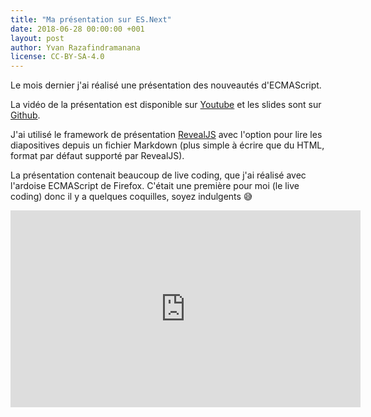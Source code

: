 ```yaml
---
title: "Ma présentation sur ES.Next"
date: 2018-06-28 00:00:00 +001
layout: post
author: Yvan Razafindramanana
license: CC-BY-SA-4.0
---
```


Le mois dernier j'ai réalisé une présentation des nouveautés d'ECMAScript.

<!--more-->

La vidéo de la présentation est disponible sur [Youtube](https://www.youtube.com/watch?v=9CYiyT2XD0o)
et les slides sont sur [Github](https://github.com/yvzn/bbl-ecmascript).

J'ai utilisé le framework de présentation [RevealJS](https://revealjs.com/)
avec l'option pour lire les diapositives depuis un fichier Markdown
(plus simple à écrire que du HTML, format par défaut supporté par RevealJS).

La présentation contenait beaucoup de live coding, que j'ai réalisé avec l'ardoise ECMAScript de Firefox.
C'était une première pour moi (le live coding) donc il y a quelques coquilles, soyez indulgents 😅

<iframe width="560" height="315" src="https://www.youtube.com/embed/9CYiyT2XD0o" frameborder="0" allow="autoplay; encrypted-media" allowfullscreen></iframe>

